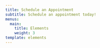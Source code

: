 ```yaml
---
title: Schedule an Appointment
subtitle: Schedule an appointment today!
menus:
  main:
    title: Elements
    weight: 3
template: elements
---
```


